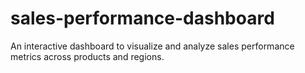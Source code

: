 # sales-performance-dashboard
An interactive dashboard to visualize and analyze sales performance metrics across products and regions.
